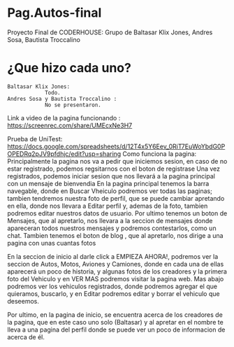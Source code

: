 # Pag.Autos-final

Proyecto Final de CODERHOUSE:
Grupo de Baltasar Klix Jones, Andres Sosa, Bautista Troccalino
# ¿Que hizo cada uno? 
    Baltasar Klix Jones: 
                Todo.
    Andres Sosa y Bautista Troccalino : 
                No se presentaron.

Link a video de la pagina funcionando : https://screenrec.com/share/UMEcxNe3H7

Prueba de UniTest: https://docs.google.com/spreadsheets/d/12T4x5Y6Eev_0RiT7EuWoYbdG0POPEDRq2pJV9pfdhjc/edit?usp=sharing
Como funciona la pagina: 
  Principalmente la pagina nos va a pedir que iniciemos sesion, en caso de no estar registrado, podemos regsitarnos con el boton de registrase
  Una vez registrados, podemos iniciar sesion que nos llevará a la pagina principal con un mensaje de bienvendia
  En la pagina principal tenemos la barra navegable, donde en Buscar Vheiculo podremos ver todas las paginas; tambien tendremos nuestra foto de perfil,
  que se puede cambiar apretando en ella, donde nos llevara a Editar perfil y, ademas de la foto, tambien podremos editar nuestros datos de usuario.
  Por ultimo tenemos un boton de Mensajes, que al apretarlo, nos llevara a la seccion de mensajes donde apareceran todos nuestros mensajes y podremos contestarlos,
  como un chat.
  Tambien tenemos el boton de blog , que al apretarlo, nos dirige a una pagina con unas cuantas fotos 
  
  En la seccion de inicio al darle click a EMPIEZA AHORA!, podremos ver la seccion de Autos, Motos, Aviones y Camiones, donde en cada una de ellas aparecerá un poco de historia,
  y algunas fotos de los creadores y la primera foto del Vehiculo y en VER MAS podremos visitar la pagina web.
  Mas abajo podremos ver los vehiculos registrados, donde podremos agregar el que quieramos, buscarlo,
  y en Editar podremos editar y borrar el vehiculo que deseemos.
  
  Por ultimo, en la pagina de inicio, se encuentra acerca de los creadores de la pagina, que en este caso uno solo (Baltasar) y al apretar en el nombre te lleva a una pagina del perfil donde se puede ver un poco de informacion de acerca de él.